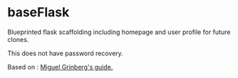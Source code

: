 # baseFlask
Blueprinted flask scaffolding including homepage and user profile for future clones.

This does not have password recovery.

Based on : [Miguel Grinberg's guide.](courses.miguelgrinberg.com)
